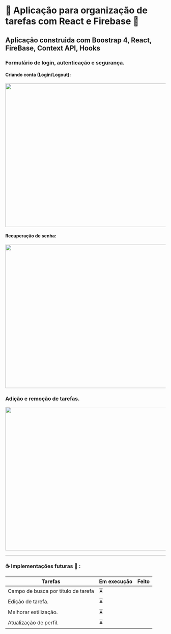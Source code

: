# :superhero: Aplicação para organização de tarefas com React e Firebase :book:


## Aplicação construida com Boostrap 4, React, FireBase, Context API, Hooks 

### Formulário de login, autenticação e segurança.

#### Criando conta (Login/Logout):
<img src="https://user-images.githubusercontent.com/21336683/112765099-fb368580-8fe1-11eb-97b6-c69c37221e5e.gif" width="900" height="450" />

#### Recuperação de senha:
<img src="https://user-images.githubusercontent.com/21336683/112765300-f1f9e880-8fe2-11eb-829c-749113fe59e3.gif" width="900" height="450" />

### Adição e remoção de tarefas.
<img src="https://user-images.githubusercontent.com/21336683/112765354-38e7de00-8fe3-11eb-90c1-0c72d8f51b23.gif" width="900" height="450" />

<hr/>


### :coffee: Implementações futuras :mechanical_arm: :

Tarefas                             | Em execução      |  Feito     |
----------------------------------- | ---------------- | -----------|
Campo de busca por título de tarefa |   :hourglass:    |            |
Edição de tarefa.                   |   :hourglass:    |            |
Melhorar estilização.               |   :hourglass:    |            | 
Atualização de perfil.              |   :hourglass:    |            |
